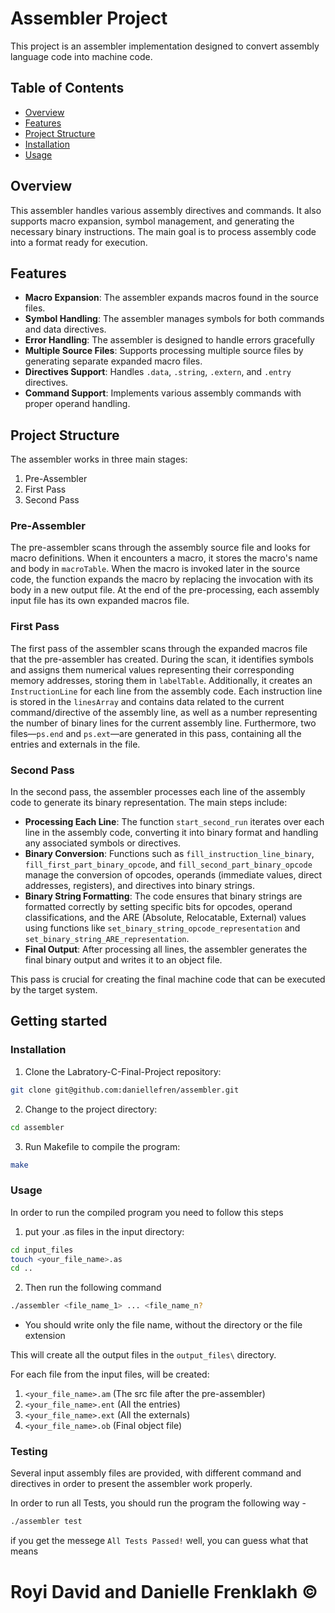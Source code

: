 # Assembler Project

This project is an assembler implementation designed to convert assembly language code into machine code. 


## Table of Contents
- [Overview](#overview)
- [Features](#features)
- [Project Structure](#project-structure)
- [Installation](#Installation)
- [Usage](#usage)

## Overview

This assembler handles various assembly directives and commands. It also supports macro expansion, symbol management, and generating the necessary binary instructions. The main goal is to process assembly code into a format ready for execution.

## Features
- **Macro Expansion**: The assembler expands macros found in the source files.
- **Symbol Handling**: The assembler manages symbols for both commands and data directives.
- **Error Handling**: The assembler is designed to handle errors gracefully
- **Multiple Source Files**: Supports processing multiple source files by generating separate expanded macro files.
- **Directives Support**: Handles `.data`, `.string`, `.extern`, and `.entry` directives.
- **Command Support**: Implements various assembly commands with proper operand handling.

## Project Structure

The assembler works in three main stages:
1. Pre-Assembler
2. First Pass
3. Second Pass

### Pre-Assembler
The pre-assembler scans through the assembly source file and looks for macro definitions. When it encounters a macro, it stores the macro's name and body in `macroTable`. When the macro is invoked later in the source code, the function expands the macro by replacing the invocation with its body in a new output file. At the end of the pre-processing, each assembly input file has its own expanded macros file.

### First Pass
The first pass of the assembler scans through the expanded macros file that the pre-assembler has created. During the scan, it identifies symbols and assigns them numerical values representing their corresponding memory addresses, storing them in `labelTable`. Additionally, it creates an `InstructionLine` for each line from the assembly code. Each instruction line is stored in the `linesArray` and contains data related to the current command/directive of the assembly line, as well as a number representing the number of binary lines for the current assembly line. Furthermore, two files—`ps.end` and `ps.ext`—are generated in this pass, containing all the entries and externals in the file.

### Second Pass
In the second pass, the assembler processes each line of the assembly code to generate its binary representation. The main steps include:

- **Processing Each Line**: The function `start_second_run` iterates over each line in the assembly code, converting it into binary format and handling any associated symbols or directives.
- **Binary Conversion**: Functions such as `fill_instruction_line_binary`, `fill_first_part_binary_opcode`, and `fill_second_part_binary_opcode` manage the conversion of opcodes, operands (immediate values, direct addresses, registers), and directives into binary strings.
- **Binary String Formatting**: The code ensures that binary strings are formatted correctly by setting specific bits for opcodes, operand classifications, and the ARE (Absolute, Relocatable, External) values using functions like `set_binary_string_opcode_representation` and `set_binary_string_ARE_representation`.
- **Final Output**: After processing all lines, the assembler generates the final binary output and writes it to an object file.

This pass is crucial for creating the final machine code that can be executed by the target system.


## Getting started

### Installation
1. Clone the Labratory-C-Final-Project repository:
```sh
git clone git@github.com:daniellefren/assembler.git
```
2. Change to the project directory:
```sh
cd assembler
```
3. Run Makefile to compile the program:
```sh
make
```
### Usage
In order to run the compiled program you need to follow this steps
1. put your .as files in the input directory:
```sh
cd input_files
touch <your_file_name>.as
cd ..
```
2. Then run the following command
```sh
./assembler <file_name_1> ... <file_name_n?
```
* You should write only the file name, without the directory or the file extension

This will create all the output files in the `output_files\` directory.

For each file from the input files, will be created:
1. `<your_file_name>.am` (The src file after the pre-assembler)
2. `<your_file_name>.ent` (All the entries)
3. `<your_file_name>.ext` (All the externals)
4. `<your_file_name>.ob` (Final object file)

### Testing
Several input assembly files are provided, with different command and directives in order to present the assembler work properly.

In order to run all Tests, you should run the program the following way - 
```sh
./assembler test
```
if you get the messege `All Tests Passed!` well, you can guess what that means


# Royi David and Danielle Frenklakh ©



